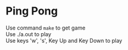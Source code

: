 # Ping Pong
Use command `make` to get game  
Use ./a.out to play  
Use keys 'w', 's', Key Up and Key Down to play  
